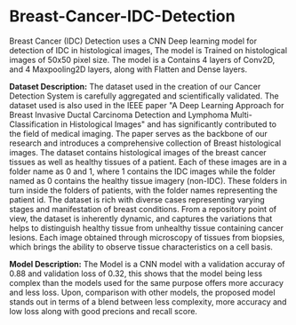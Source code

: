 # Breast-Cancer-IDC-Detection
Breast Cancer (IDC) Detection uses a CNN Deep learning model for detection of IDC in histological images, The model is Trained on histological images of 50x50 pixel size.  The model is a Contains 4 layers of Conv2D, and 4 Maxpooling2D layers, along with Flatten and Dense layers.

**Dataset Description:** The dataset used in the creation of our Cancer Detection System is carefully aggregated and scientifically validated. The dataset used is also used in the IEEE paper "A Deep Learning Approach for Breast Invasive Ductal Carcinoma Detection and Lymphoma
Multi-Classification in Histological Images" and has significantly contributed to the field of medical imaging. The paper serves as the backbone of our research and introduces a comprehensive collection of Breast histological images. The dataset contains histological images of the breast cancer tissues as well as healthy tissues of a patient. Each of these images are in a folder name as 0 and 1, where 1 contains the IDC images while the folder named as 0 contains the healthy tissue imagery (non-IDC). These folders in turn inside the folders of patients, with the folder names representing the patient id. The dataset is rich with diverse cases representing varying stages and manifestation of breast conditions. From a repository point of view, the dataset is inherently dynamic, and captures the variations that helps to distinguish healthy tissue from unhealthy tissue containing cancer lesions. Each image obtained through microscopy of tissues from biopsies, which brings the ability to observe tissue characteristics on a cell basis. 

**Model Description:** The Model is a CNN model with a validation accuray of 0.88 and validation loss of 0.32, this shows that the model being less complex than the models used for the same purpose offers more accuracy and less loss. Upon, comparison with other models, the proposed model stands out in terms of a blend between less complexity, more accuracy and low loss along with good precions and recall score.

